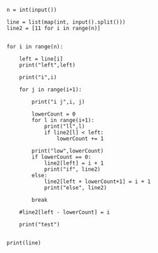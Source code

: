 <pre>
<code>
n = int(input())

line = list(map(int, input().split()))
line2 = [11 for i in range(n)]


for i in range(n):

    left = line[i]
    print("left",left)

    print("i",i)

    for j in range(i+1):

        print("i j",i, j)

        lowerCount = 0
        for l in range(i+1):
            print("ll",l)
            if line2[l] < left:
                lowerCount += 1

        print("low",lowerCount)
        if lowerCount == 0:
            line2[left] = i + 1
            print("if", line2)
        else:
            line2[left + lowerCount+1] = i + 1
            print("else", line2)

        break

    #line2[left - lowerCount] = i

    print("test")


print(line)
</code>
<pre>
